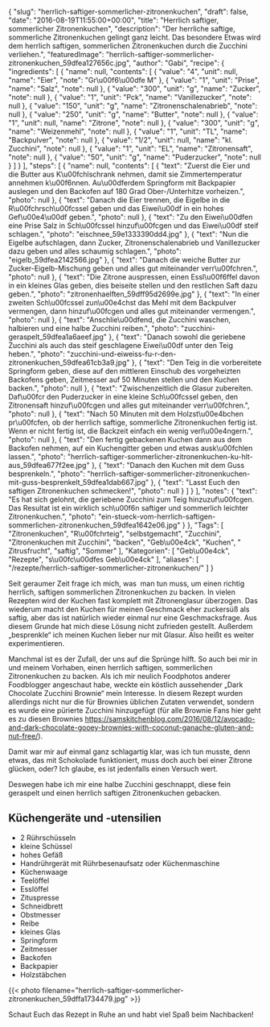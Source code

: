 {
    "slug": "herrlich-saftiger-sommerlicher-zitronenkuchen",
    "draft": false,
    "date": "2016-08-19T11:55:00+00:00",
    "title": "Herrlich saftiger, sommerlicher Zitronenkuchen",
    "description": "Der herrliche saftige, sommerliche Zitronenkuchen gelingt ganz leicht. Das besondere Etwas wird dem herrlich saftigen, sommerlichen Zitronenkuchen durch die Zucchini verliehen.",
    "featuredImage": "herrlich-saftiger-sommerlicher-zitronenkuchen_59dfea127656c.jpg",
    "author": "Gabi",
    "recipe": {
        "ingredients": [
            {
                "name": null,
                "contents": [
                    {
                        "value": "4",
                        "unit": null,
                        "name": "Eier",
                        "note": "Gr\u00f6\u00dfe M"
                    },
                    {
                        "value": "1",
                        "unit": "Prise",
                        "name": "Salz",
                        "note": null
                    },
                    {
                        "value": "300",
                        "unit": "g",
                        "name": "Zucker",
                        "note": null
                    },
                    {
                        "value": "1",
                        "unit": "Pck",
                        "name": "Vanillezucker",
                        "note": null
                    },
                    {
                        "value": "150",
                        "unit": "g",
                        "name": "Zitronenschalenabrieb",
                        "note": null
                    },
                    {
                        "value": "250",
                        "unit": "g",
                        "name": "Butter",
                        "note": null
                    },
                    {
                        "value": "1",
                        "unit": null,
                        "name": "Zitrone",
                        "note": null
                    },
                    {
                        "value": "300",
                        "unit": "g",
                        "name": "Weizenmehl",
                        "note": null
                    },
                    {
                        "value": "1",
                        "unit": "TL",
                        "name": "Backpulver",
                        "note": null
                    },
                    {
                        "value": "1\/2",
                        "unit": null,
                        "name": "kl. Zucchini",
                        "note": null
                    },
                    {
                        "value": "1",
                        "unit": "EL",
                        "name": "Zitronensaft",
                        "note": null
                    },
                    {
                        "value": "50",
                        "unit": "g",
                        "name": "Puderzucker",
                        "note": null
                    }
                ]
            }
        ],
        "steps": [
            {
                "name": null,
                "contents": [
                    {
                        "text": "Zuerst die Eier und die Butter aus K\u00fchlschrank nehmen, damit sie Zimmertemperatur annehmen k\u00f6nnen. Au\u00dferdem Springform mit Backpapier auslegen und den Backofen auf 180 Grad Ober-\/Unterhitze vorheizen.",
                        "photo": null
                    },
                    {
                        "text": "Danach die Eier trennen, die Eigelbe in die R\u00fchrsch\u00fcssel geben und das Eiwei\u00df in ein hohes Gef\u00e4\u00df geben.",
                        "photo": null
                    },
                    {
                        "text": "Zu den Eiwei\u00dfen eine Prise Salz in Sch\u00fcssel hinzuf\u00fcgen und das Eiwei\u00df steif schlagen.",
                        "photo": "eischnee_59e1333390dd4.jpg"
                    },
                    {
                        "text": "Nun die Eigelbe aufschlagen, dann Zucker, Zitronenschalenabrieb und Vanillezucker dazu geben und alles schaumig schlagen.",
                        "photo": "eigelb_59dfea2142566.jpg"
                    },
                    {
                        "text": "Danach die weiche Butter zur Zucker-Eigelb-Mischung geben und alles gut miteinander verr\u00fchren.",
                        "photo": null
                    },
                    {
                        "text": "Die Zitrone auspressen, einen Essl\u00f6ffel davon in ein kleines Glas geben, dies beiseite stellen und den restlichen Saft dazu geben.",
                        "photo": "zitronenhaelften_59dff95d2699e.jpg"
                    },
                    {
                        "text": "In einer zweiten Sch\u00fcssel zun\u00e4chst das Mehl mit dem Backpulver vermengen, dann hinzuf\u00fcgen und alles gut miteinander vermengen.",
                        "photo": null
                    },
                    {
                        "text": "Anschlie\u00dfend, die Zucchini waschen, halbieren und eine halbe  Zucchini reiben.",
                        "photo": "zucchini-geraspelt_59dfea1a6aeef.jpg"
                    },
                    {
                        "text": "Danach sowohl die geriebene Zucchini als auch das steif geschlagene Eiwei\u00df unter den Teig heben.",
                        "photo": "zucchini-und-eiweiss-fu-r-den-zitronenkuchen_59dfea61cb3a9.jpg"
                    },
                    {
                        "text": "Den Teig in die vorbereitete Springform geben, diese auf den mittleren Einschub des vorgeheizten Backofens geben, Zeitmesser auf 50 Minuten stellen und den Kuchen backen.",
                        "photo": null
                    },
                    {
                        "text": "Zwischenzeitlich die Glasur zubereiten. Daf\u00fcr den Puderzucker in eine kleine Sch\u00fcssel geben, den Zitronensaft hinzuf\u00fcgen und alles gut miteinander verr\u00fchren.",
                        "photo": null
                    },
                    {
                        "text": "Nach 50 Minuten mit dem Holzst\u00e4bchen pr\u00fcfen, ob der herrlich saftige, sommerliche Zitronenkuchen fertig ist. Wenn er nicht fertig ist, die Backzeit einfach ein wenig verl\u00e4ngern.",
                        "photo": null
                    },
                    {
                        "text": "Den fertig gebackenen Kuchen dann aus dem Backofen nehmen, auf ein Kuchengitter geben und etwas ausk\u00fchlen lassen.",
                        "photo": "herrlich-saftiger-sommerlicher-zitronenkuchen-ku-hlt-aus_59dfea677f2ee.jpg"
                    },
                    {
                        "text": "Danach den Kuchen mit dem Guss besprenkeln.",
                        "photo": "herrlich-saftiger-sommerlicher-zitronenkuchen-mit-guss-besprenkelt_59dfea1dab667.jpg"
                    },
                    {
                        "text": "Lasst Euch den saftigen Zitronenkuchen schmecken!",
                        "photo": null
                    }
                ]
            }
        ],
        "notes": {
            "text": "Es hat sich gelohnt, die geriebene Zucchini zum Teig hinzuzuf\u00fcgen. Das Resultat ist ein wirklich sch\u00f6n saftiger und sommerlich leichter Zitronenkuchen.",
            "photo": "ein-stueck-vom-herrlich-saftigen-sommerlichen-zitronenkuchen_59dfea1642e06.jpg"
        }
    },
    "Tags": [
        "Zitronenkuchen",
        "R\u00fchrteig",
        "selbstgemacht",
        "Zucchini",
        "Zitronenkuchen mit Zucchini",
        "backen",
        "Geb\u00e4ck",
        "Kuchen",
        " Zitrusfrucht",
        "saftig",
        "Sommer"
    ],
    "Kategorien": [
        "Geb\u00e4ck",
        "Rezepte",
        "s\u00fc\u00dfes Geb\u00e4ck"
    ],
    "aliases": [
        "\/rezepte\/herrlich-saftiger-sommerlicher-zitronenkuchen\/"
    ]
}

Seit geraumer Zeit frage ich mich, was  man tun muss, um einen richtig herrlich, saftigen sommerlichen Zitronenkuchen zu backen. In vielen Rezepten wird der Kuchen fast komplett mit Zitronenglasur überzogen. Das wiederum macht den Kuchen für meinen Geschmack eher zuckersüß als saftig, aber das ist natürlich wieder einmal nur eine Geschmacksfrage. Aus diesem Grunde hat mich diese Lösung nicht zufrieden gestellt. Außerdem &#8222;besprenkle&#8220; ich meinen Kuchen lieber nur mit Glasur. Also heißt es weiter experimentieren.

Manchmal ist es der Zufall, der uns auf die Sprünge hilft. So auch bei mir in und meinem Vorhaben, einen herrlich saftigen, sommerlichen Zitronenkuchen zu backen. Als ich mir neulich Foodphotos anderer Foodblogger angeschaut habe, weckte ein köstlich aussehender &#8222;Dark Chocolate Zucchini Brownie&#8220; mein Interesse. In diesem Rezept wurden allerdings nicht nur die für Brownies üblichen Zutaten verwendet, sondern es wurde eine pürierte Zucchini hinzugefügt (für alle Brownie Fans hier geht es zu diesen Brownies <https://samskitchenblog.com/2016/08/12/avocado-and-dark-chocolate-gooey-brownies-with-coconut-ganache-gluten-and-nut-free/>).

Damit war mir auf einmal ganz schlagartig klar, was ich tun musste, denn etwas, das mit Schokolade funktioniert, muss doch auch bei einer Zitrone glücken, oder? Ich glaube, es ist jedenfalls einen Versuch wert.

Deswegen habe ich mir eine halbe Zucchini geschnappt, diese fein geraspelt und einen herrlich saftigen Zitronenkuchen gebacken.

## Küchengeräte und -utensilien

 * 2 Rührschüsseln
 * kleine Schüssel
 * hohes Gefäß
 * Handrührgerät mit Rührbesenaufsatz oder Küchenmaschine
 * Küchenwaage
 * Teelöffel
 * Esslöffel
 * Zituspresse
 * Schneidbrett
 * Obstmesser
 * Reibe
 * kleines Glas
 * Springform
 * Zeitmesser
 * Backofen
 * Backpapier
 * Holzstäbchen

{{< photo filename="herrlich-saftiger-sommerlicher-zitronenkuchen_59dffa1734479.jpg" >}}

Schaut Euch das Rezept in Ruhe an und habt viel Spaß beim Nachbacken!